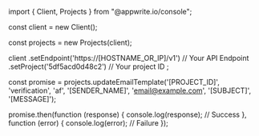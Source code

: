 import { Client, Projects } from "@appwrite.io/console";

const client = new Client();

const projects = new Projects(client);

client
    .setEndpoint('https://[HOSTNAME_OR_IP]/v1') // Your API Endpoint
    .setProject('5df5acd0d48c2') // Your project ID
;

const promise = projects.updateEmailTemplate('[PROJECT_ID]', 'verification', 'af', '[SENDER_NAME]', 'email@example.com', '[SUBJECT]', '[MESSAGE]');

promise.then(function (response) {
    console.log(response); // Success
}, function (error) {
    console.log(error); // Failure
});
